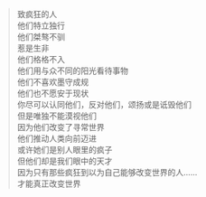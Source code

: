 >致疯狂的人  
他们特立独行  
他们桀骜不驯  
惹是生非  
他们格格不入  
他们用与众不同的阳光看待事物  
他们不喜欢墨守成规  
他们也不愿安于现状  
你尽可以认同他们，反对他们，颂扬或是诋毁他们  
但是唯独不能漠视他们  
因为他们改变了寻常世界  
他们推动人类向前迈进  
或许她们是别人眼里的疯子  
但他们却是我们眼中的天才  
因为只有那些疯狂到以为自己能够改变世界的人......  
才能真正改变世界
